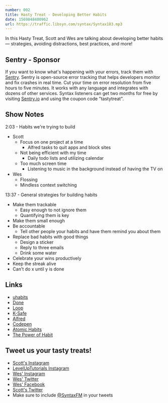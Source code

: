 ```yaml
---
number: 002
title: Hasty Treat - Developing Better Habits
date: 1569848400962
url: https://traffic.libsyn.com/syntax/Syntax183.mp3
---
```


In this Hasty Treat, Scott and Wes are talking about developing better habits — strategies, avoiding distractions, best practices, and more!

## Sentry - Sponsor

If you want to know what's happening with your errors, track them with [Sentry](https://sentry.io/). Sentry is open-source error tracking that helps developers monitor and fix crashes in real time. Cut your time on error resolution from five hours to five minutes. It works with any language and integrates with dozens of other services. Syntax listeners can get two months for free by visiting [Sentry.io](https://sentry.io/) and using the coupon code "tastytreat".

## Show Notes

2:03 - Habits we're trying to build

- Scott
  - Focus on one project at a time
    - Alfred tasks to quit apps and block sites
  - Not being efficient with my time
    - Daily todo lists and utilizing calendar
  - Too much screen time
    - Listening to music in the background instead of having the TV on
- Wes
  - Flossing
  - Mindless context switching

13:37 - General strategies for building habits

- Make them trackable
  - Easy enough to not ignore them
  - Quantifying them is key
- Make them small enough
- Be accountable
  - Tell other people your habits and have them remind you about them
- Replace bad habits with good things
  - Design a sticker
  - Reply to three emails
  - Drink some water
- Celebrate your wins productively
- Keep the streak alive
- Can't do x until y is done

## Links

- [uhabits](https://github.com/iSoron/uhabits)
- [Done](https://apps.apple.com/us/app/done-a-simple-habit-tracker/id1103961876)
- [Loop](https://play.google.com/store/apps/details?id=org.isoron.uhabits&hl=en_US)
- [K-Safe](https://amzn.to/300gH6l)
- [Alfred](https://www.alfredapp.com/)
- [Codepen](https://codepen.io/)
- [Atomic Habits](https://www.amazon.com/Atomic-Habits-Proven-Build-Break/dp/0735211299)
- [The Power of Habit](https://www.amazon.com/Power-Habit-What-Life-Business/dp/081298160X)

## Tweet us your tasty treats!

- [Scott's Instagram](https://www.instagram.com/stolinski/)
- [LevelUpTutorials Instagram](https://www.instagram.com/LevelUpTutorials/)
- [Wes' Instagram](https://www.instagram.com/wesbos/)
- [Wes' Twitter](https://twitter.com/wesbos)
- [Wes' Facebook](https://www.facebook.com/wesbos.developer)
- [Scott's Twitter](https://twitter.com/stolinski)
- Make sure to include [@SyntaxFM](https://twitter.com/SyntaxFM) in your tweets
